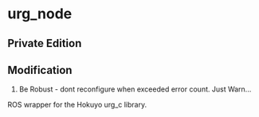 urg_node
===================

## Private Edition

## Modification

1. Be Robust - dont reconfigure when exceeded error count. Just Warn...


ROS wrapper for the Hokuyo urg\_c library.

